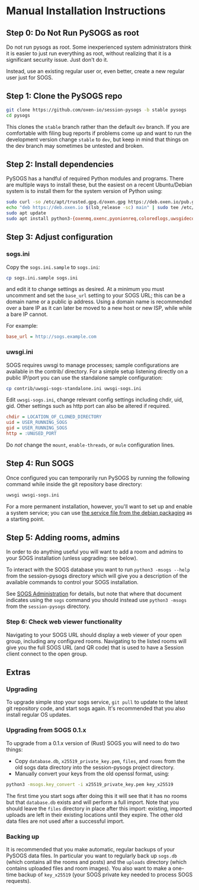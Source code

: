 # Manual Installation Instructions

## Step 0: Do Not Run PySOGS as root

Do not run pysogs as root.  Some inexperienced system administrators think it is easier to just run
everything as root, without realizing that it is a significant security issue.  Just don't do it.

Instead, use an existing regular user or, even better, create a new regular user just for SOGS.

## Step 1: Clone the PySOGS repo

```bash
git clone https://github.com/oxen-io/session-pysogs -b stable pysogs
cd pysogs
```

This clones the `stable` branch rather than the default `dev` branch.  If you are comfortable with
filing bug reports if problems come up and want to run the development version change `stable` to
`dev`, but keep in mind that things on the dev branch may sometimes be untested and broken.

## Step 2: Install dependencies

PySOGS has a handful of required Python modules and programs.  There are multiple ways to install
these, but the easiest on a recent Ubuntu/Debian system is to install them for the system version of
Python using:

```bash
sudo curl -so /etc/apt/trusted.gpg.d/oxen.gpg https://deb.oxen.io/pub.gpg
echo "deb https://deb.oxen.io $(lsb_release -sc) main" | sudo tee /etc/apt/sources.list.d/oxen.list
sudo apt update
sudo apt install python3-{oxenmq,oxenc,pyonionreq,coloredlogs,uwsgidecorators,flask,cryptography,nacl,pil,protobuf,openssl,qrencode,better-profanity} uwsgi-plugin-python3
```

## Step 3: Adjust configuration

### sogs.ini

Copy the `sogs.ini.sample` to `sogs.ini`:

```bash
cp sogs.ini.sample sogs.ini
```

and edit it to change settings as desired.  At a minimum you must uncomment and set the `base_url`
setting to your SOGS URL; this can be a domain name or a public ip address.  Using a domain name is
recommended over a bare IP as it can later be moved to a new host or new ISP, while while a bare IP
cannot.

For example:
```ini
base_url = http://sogs.example.com
```

### uwsgi.ini

SOGS requires uwsgi to manage processes; sample configurations are available in the contrib/
directory.  For a simple setup listening directly on a public IP/port you can use the standalone
sample configuration:

```bash
cp contrib/uwsgi-sogs-standalone.ini uwsgi-sogs.ini
```

Edit `uwsgi-sogs.ini`, change relevant config settings including chdir, uid, gid.  Other settings
such as http port can also be altered if required.

```ini
chdir = LOCATION_OF_CLONED_DIRECTORY
uid = USER_RUNNING_SOGS
gid = USER_RUNNING_SOGS
http = :UNUSED_PORT
```

Do *not* change the `mount`, `enable-threads`, or `mule` configuration lines.

## Step 4: Run SOGS

Once configured you can temporarily run PySOGS by running the following command while inside the git
repository base directory:

```bash
uwsgi uwsgi-sogs.ini
```

For a more permanent installation, however, you'll want to set up and enable a system service; you
can use [the service file from the debian
packaging](https://github.com/oxen-io/session-pysogs/blob/debian/sid/debian/sogs-standalone.service)
as a starting point.

## Step 5: Adding rooms, admins

In order to do anything useful you will want to add a room and admins to your SOGS installation
(unless upgrading: see below).

To interact with the SOGS database you want to run `python3 -msogs --help` from the session-pysogs
directory which will give you a description of the available commands to control your SOGS
installation.

See [SOGS Administration](administration.md) for details, but note that where that document
indicates using the `sogs` command you should instead use `python3 -msogs` from the `session-pysogs`
directory.

### Step 6: Check web viewer functionality

Navigating to your SOGS URL should display a web viewer of your open group, including any configured
rooms.  Navigating to the listed rooms will give you the full SOGS URL (and QR code) that is used to
have a Session client connect to the open group.

## Extras

### Upgrading

To upgrade simple stop your sogs service, `git pull` to update to the latest git repository code,
and start sogs again.  It's recommended that you also install regular OS updates.

### Upgrading from SOGS 0.1.x

To upgrade from a 0.1.x version of (Rust) SOGS you will need to do two things:

- Copy `database.db`, `x25519_private_key.pem`, `files`, and `rooms` from the old sogs data
  directory into the session-pysogs project directory.
- Manually convert your keys from the old openssl format, using:
```bash
python3 -msogs.key_convert -i x25519_private_key.pem key_x25519
```

The first time you start sogs after doing this it will see that it has no rooms but that
`database.db` exists and will perform a full import.  Note that you should leave the `files`
directory in place after this import: existing, imported uploads are left in their existing
locations until they expire.  The other old data files are not used after a successful import.

### Backing up

It is recommended that you make automatic, regular backups of your PySOGS data files.  In particular
you want to regularly back up `sogs.db` (which contains all the rooms and posts) and the `uploads`
directory (which contains uploaded files and room images).  You also want to make a one-time backup
of `key_x25519` (your SOGS private key needed to process SOGS requests).

